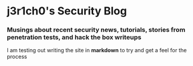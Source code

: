 # j3r1ch0's Security Blog

### Musings about recent security news, tutorials, stories from penetration tests, and hack the box writeups

<p>I am testing out writing the site in <strong>markdown</strong> to try and get a feel for the process</p>
